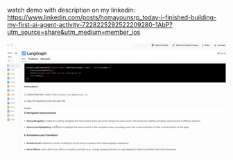 watch demo with description on my linkedin:
https://www.linkedin.com/posts/homayounsrp_today-i-finished-building-my-first-ai-agent-activity-7228225292522209280-1AbP?utm_source=share&utm_medium=member_ios

<img src="demo.gif"/>
